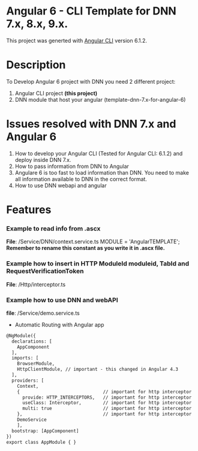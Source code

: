 # Angular 6 - CLI Template for DNN 7.x, 8.x, 9.x.
This project was generted with [Angular CLI](https://github.com/angular/angular-cli) version 6.1.2.

# Description
To Develop Angular 6 project with DNN you need 2 different project:
1. Angular CLI project **(this project)**
2. DNN module that host your angular (template-dnn-7.x-for-angular-6)


# Issues resolved with DNN 7.x and Angular 6
1. How to develop your Angular CLI (Tested for Angular CLI: 6.1.2) and deploy inside DNN 7.x.
2. How to pass information from DNN to Angular
3. Angulare 6 is too fast to load information than DNN. You need to make all information available to DNN in the correct format.
4. How to use DNN webapi and angular

# Features
### Example to read info from .ascx
**File**: /Service/DNN/context.service.ts
MODULE = 'AngularTEMPLATE'; **Remember to rename this constant as you write it in .ascx file.** 

### Example how to insert in HTTP ModuleId moduleid, TabId and RequestVerificationToken
**File**: /Http/interceptor.ts

### Example how to use DNN and webAPI
**file**: /Service/demo.service.ts
-  Automatic Routing with Angular app

```html 
@NgModule({
  declarations: [
    AppComponent
  ],
  imports: [
    BrowserModule,
    HttpClientModule, // important - this changed in Angular 4.3 
  ],
  providers: [    
    Context,
    {                               // important for http interceptor
      provide: HTTP_INTERCEPTORS,   // important for http interceptor
      useClass: Interceptor,        // important for http interceptor
      multi: true                   // important for http interceptor
    },                              // important for http interceptor
    DemoService
    ],
  bootstrap: [AppComponent]
})
export class AppModule { }
```
